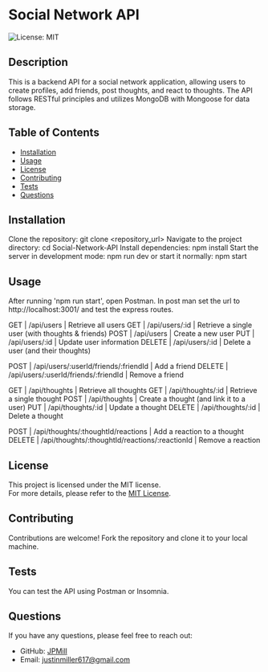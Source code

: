 # Social Network API

![License: MIT](https://img.shields.io/badge/License-MIT-yellow.svg)

## Description
This is a backend API for a social network application, allowing users to create profiles, add friends, post thoughts, and react to thoughts. The API follows RESTful principles and utilizes MongoDB with Mongoose for data storage.

## Table of Contents
- [Installation](#installation)
- [Usage](#usage)
- [License](#license)
- [Contributing](#contributing)
- [Tests](#tests)
- [Questions](#questions)

## Installation
Clone the repository: git clone <repository_url> Navigate to the project directory: cd Social-Network-API Install dependencies: npm install Start the server in development mode: npm run dev or start it normally: npm start

## Usage
After running 'npm run start', open Postman. In post man set the url to http://localhost:3001/ and test the express routes.

GET | /api/users | Retrieve all users
GET | /api/users/:id | Retrieve a single user (with thoughts & friends)
POST | /api/users | Create a new user
PUT | /api/users/:id | Update user information
DELETE | /api/users/:id | Delete a user (and their thoughts)

POST | /api/users/:userId/friends/:friendId | Add a friend
DELETE | /api/users/:userId/friends/:friendId | Remove a friend

GET | /api/thoughts | Retrieve all thoughts
GET | /api/thoughts/:id | Retrieve a single thought
POST | /api/thoughts | Create a thought (and link it to a user)
PUT | /api/thoughts/:id | Update a thought
DELETE | /api/thoughts/:id | Delete a thought

POST | /api/thoughts/:thoughtId/reactions | Add a reaction to a thought
DELETE | /api/thoughts/:thoughtId/reactions/:reactionId | Remove a reaction

## License
This project is licensed under the MIT license.  
For more details, please refer to the [MIT License](https://opensource.org/licenses/MIT).
  

## Contributing
Contributions are welcome! Fork the repository and clone it to your local machine.

## Tests
You can test the API using Postman or Insomnia.

## Questions
If you have any questions, please feel free to reach out:
- GitHub: [JPMill](https://github.com/JPMill)
- Email: [justinmiller617@gmail.com](mailto:justinmiller617@gmail.com)

